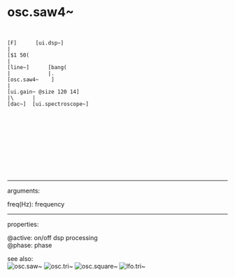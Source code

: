 # osc.saw4~

```


[F]      [ui.dsp~]
|
[$1 50(
|
[line~]      [bang(
|            |.
[osc.saw4~    ]
|
[ui.gain~ @size 120 14]
|\      |
[dac~]  [ui.spectroscope~]










            
```
---
arguments:

freq(Hz): frequency<br>

---
properties:

@active: on/off dsp
            processing<br>
@phase: 
            phase<br>

see also:<br>
![osc.saw~]("img/object_osc.saw~.png")
![osc.tri~]("img/object_osc.tri~.png")
![osc.square~]("img/object_osc.square~.png")
![lfo.tri~]("img/object_lfo.tri~.png")
